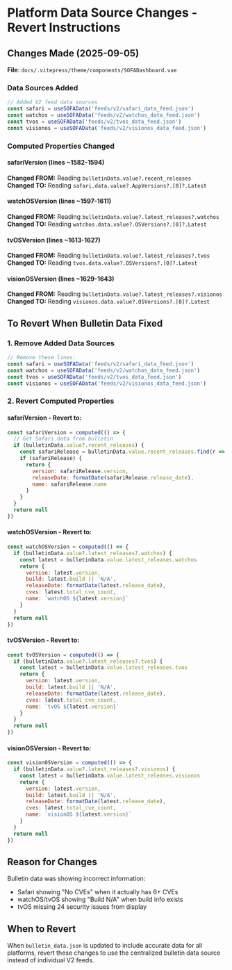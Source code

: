 # Platform Data Source Changes - Revert Instructions

## Changes Made (2025-09-05)

**File**: `docs/.vitepress/theme/components/SOFADashboard.vue`

### Data Sources Added
```javascript
// Added V2 feed data sources
const safari = useSOFAData('feeds/v2/safari_data_feed.json')
const watchos = useSOFAData('feeds/v2/watchos_data_feed.json')
const tvos = useSOFAData('feeds/v2/tvos_data_feed.json')
const visionos = useSOFAData('feeds/v2/visionos_data_feed.json')
```

### Computed Properties Changed

#### safariVersion (lines ~1582-1594)
**Changed FROM:** Reading `bulletinData.value?.recent_releases`  
**Changed TO:** Reading `safari.data.value?.AppVersions?.[0]?.Latest`

#### watchOSVersion (lines ~1597-1611)  
**Changed FROM:** Reading `bulletinData.value?.latest_releases?.watchos`
**Changed TO:** Reading `watchos.data.value?.OSVersions?.[0]?.Latest`

#### tvOSVersion (lines ~1613-1627)
**Changed FROM:** Reading `bulletinData.value?.latest_releases?.tvos`  
**Changed TO:** Reading `tvos.data.value?.OSVersions?.[0]?.Latest`

#### visionOSVersion (lines ~1629-1643)
**Changed FROM:** Reading `bulletinData.value?.latest_releases?.visionos`
**Changed TO:** Reading `visionos.data.value?.OSVersions?.[0]?.Latest`

## To Revert When Bulletin Data Fixed

### 1. Remove Added Data Sources
```javascript
// Remove these lines:
const safari = useSOFAData('feeds/v2/safari_data_feed.json')
const watchos = useSOFAData('feeds/v2/watchos_data_feed.json') 
const tvos = useSOFAData('feeds/v2/tvos_data_feed.json')
const visionos = useSOFAData('feeds/v2/visionos_data_feed.json')
```

### 2. Revert Computed Properties

#### safariVersion - Revert to:
```javascript
const safariVersion = computed(() => {
  // Get Safari data from bulletin
  if (bulletinData.value?.recent_releases) {
    const safariRelease = bulletinData.value.recent_releases.find(r => r.platform === 'safari')
    if (safariRelease) {
      return {
        version: safariRelease.version,
        releaseDate: formatDate(safariRelease.release_date),
        name: safariRelease.name
      }
    }
  }
  return null
})
```

#### watchOSVersion - Revert to:
```javascript
const watchOSVersion = computed(() => {
  if (bulletinData.value?.latest_releases?.watchos) {
    const latest = bulletinData.value.latest_releases.watchos
    return {
      version: latest.version,
      build: latest.build || 'N/A',
      releaseDate: formatDate(latest.release_date),
      cves: latest.total_cve_count,
      name: `watchOS ${latest.version}`
    }
  }
  return null
})
```

#### tvOSVersion - Revert to:
```javascript
const tvOSVersion = computed(() => {
  if (bulletinData.value?.latest_releases?.tvos) {
    const latest = bulletinData.value.latest_releases.tvos
    return {
      version: latest.version,
      build: latest.build || 'N/A',
      releaseDate: formatDate(latest.release_date),
      cves: latest.total_cve_count,
      name: `tvOS ${latest.version}`
    }
  }
  return null
})
```

#### visionOSVersion - Revert to:
```javascript
const visionOSVersion = computed(() => {
  if (bulletinData.value?.latest_releases?.visionos) {
    const latest = bulletinData.value.latest_releases.visionos
    return {
      version: latest.version,
      build: latest.build || 'N/A',
      releaseDate: formatDate(latest.release_date),
      cves: latest.total_cve_count,
      name: `visionOS ${latest.version}`
    }
  }
  return null
})
```

## Reason for Changes
Bulletin data was showing incorrect information:
- Safari showing "No CVEs" when it actually has 6+ CVEs
- watchOS/tvOS showing "Build N/A" when build info exists
- tvOS missing 24 security issues from display

## When to Revert
When `bulletin_data.json` is updated to include accurate data for all platforms, revert these changes to use the centralized bulletin data source instead of individual V2 feeds.